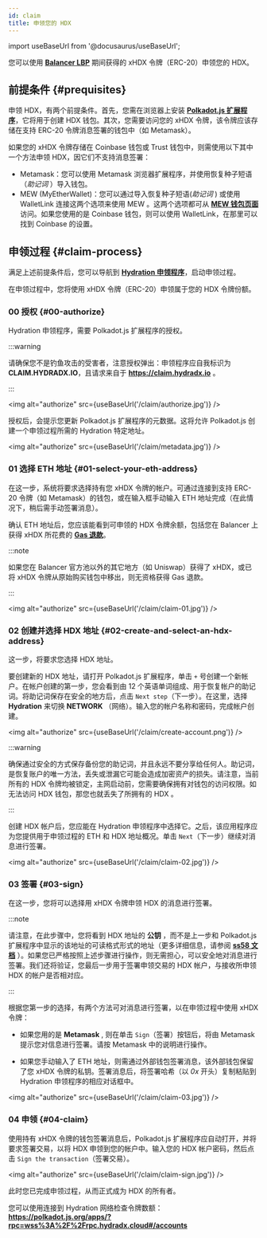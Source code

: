 ```yaml
---
id: claim
title: 申领您的 HDX
---
```


import useBaseUrl from '@docusaurus/useBaseUrl';

您可以使用 **[Balancer LBP](https://hydradxcn.substack.com/p/lbpgg)** 期间获得的 xHDX 令牌（ERC-20）申领您的 HDX。 

## 前提条件 {#prequisites}

申领 HDX，有两个前提条件。首先，您需在浏览器上安装 **[Polkadot.js 扩展程序](https://polkadot.js.org/extension/)**，它将用于创建 HDX 钱包。其次，您需要访问您的 xHDX 令牌，该令牌应该存储在支持 ERC-20 令牌消息签署的钱包中（如 Metamask）。

如果您的 xHDX 令牌存储在 Coinbase 钱包或 Trust 钱包中，则需使用以下其中一个方法申领 HDX，因它们不支持消息签署：

* Metamask：您可以使用 Metamask 浏览器扩展程序，并使用恢复种子短语（*助记词* ）导入钱包。
* MEW (MyEtherWallet)：您可以通过导入恢复种子短语(*助记词* ) 或使用 WalletLink 连接这两个选项来使用 MEW 。这两个选项都可从 **[MEW 钱包页面](https://www.myetherwallet.com/access-my-wallet)** 访问。如果您使用的是 Coinbase 钱包，则可以使用 WalletLink，在那里可以找到 Coinbase 的设置。

## 申领过程 {#claim-process}

满足上述前提条件后，您可以导航到 **[Hydration 申领程序](https://claim.hydradx.io)**，启动申领过程。

在申领过程中，您将使用 xHDX 令牌（ERC-20）申领属于您的 HDX 令牌份额。

### 00 授权 {#00-authorize}

Hydration 申领程序，需要 Polkadot.js 扩展程序的授权。

:::warning

请确保您不是钓鱼攻击的受害者，注意授权弹出：申领程序应自我标识为 **CLAIM.HYDRADX.IO**，且请求来自于 **https://claim.hydradx.io** 。

:::

<img alt="authorize" src={useBaseUrl('/claim/authorize.jpg')} />

授权后，会提示您更新 Polkadot.js 扩展程序的元数据。这将允许 Polkadot.js 创建一个申领过程所需的 Hydration 特定地址。

<img alt="authorize" src={useBaseUrl('/claim/metadata.jpg')} />

### 01 选择 ETH 地址 {#01-select-your-eth-address}

在这一步，系统将要求选择持有您 xHDX 令牌的帐户。可通过连接到支持 ERC-20 令牌（如 Metamask）的钱包，或在输入框手动输入 ETH 地址完成（在此情况下，稍后需手动签署消息）。

确认 ETH 地址后，您应该能看到可申领的 HDX 令牌余额，包括您在 Balancer 上获得 xHDX 所花费的 **[Gas 退款](https://hydradxcn.substack.com/p/sczltp)**。

:::note

如果您在 Balancer 官方池以外的其它地方（如 Uniswap）获得了 xHDX，或已将 xHDX 令牌从原始购买钱包中移出，则无资格获得 Gas 退款。

:::

<img alt="authorize" src={useBaseUrl('/claim/claim-01.jpg')} />

### 02 创建并选择 HDX 地址 {#02-create-and-select-an-hdx-address}

这一步，将要求您选择 HDX 地址。

要创建新的 HDX 地址，请打开 Polkadot.js 扩展程序，单击 `+` 号创建一个新帐户。在帐户创建的第一步，您会看到由 12 个英语单词组成、用于恢复帐户的助记词。将助记词保存在安全的地方后，点击 `Next step`（下一步）。在这里，选择 **Hydration** 来切换 **NETWORK** （网络）。输入您的帐户名称和密码，完成帐户创建。

<img alt="authorize" src={useBaseUrl('/claim/create-account.png')} />

:::warning 

确保通过安全的方式保存备份您的助记词，并且永远不要分享给任何人。助记词，是恢复账户的唯一方法，丢失或泄漏它可能会造成加密资产的损失。请注意，当前所有的 HDX 令牌均被锁定，主网启动前，您需要确保拥有对钱包的访问权限。如无法访问 HDX 钱包，那您也就丢失了所拥有的 HDX 。

:::

创建 HDX 帐户后，您应能在 Hydration 申领程序中选择它。之后，该应用程序应为您提供用于申领过程的 ETH 和 HDX 地址概况。单击 `Next`（下一步）继续对消息进行签署。

<img alt="authorize" src={useBaseUrl('/claim/claim-02.jpg')} />

### 03 签署 {#03-sign}

在这一步，您将可以选择用 xHDX 令牌申领 HDX 的消息进行签署。

:::note

请注意，在此步骤中，您将看到 HDX 地址的 **公钥** ，而不是上一步和 Polkadot.js 扩展程序中显示的该地址的可读格式形式的地址（更多详细信息，请参阅 **[ss58 文档](https://polkadot.js.org/docs/keyring/start/ss58)** ）。如果您已严格按照上述步骤进行操作，则无需担心，可以安全地对消息进行签署。我们还将验证，您最后一步用于签署申领交易的 HDX 帐户，与接收所申领 HDX 的帐户是否相对应。

:::

根据您第一步的选择，有两个方法可对消息进行签署，以在申领过程中使用 xHDX 令牌：

* 如果您用的是 **Metamask** , 则在单击 `Sign`（签署）按钮后，将由 Metamask 提示您对信息进行签署。请按 Metamask 中的说明进行操作。 

* 如果您手动输入了 ETH 地址，则需通过外部钱包签署消息，该外部钱包保留了您 xHDX 令牌的私钥。签署消息后，将签署哈希（以 *0x* 开头）复制粘贴到 Hydration 申领程序的相应对话框中。

<img alt="authorize" src={useBaseUrl('/claim/claim-03.jpg')} />

### 04 申领 {#04-claim}

使用持有 xHDX 令牌的钱包签署消息后，Polkadot.js 扩展程序应自动打开，并将要求签署交易，以将 HDX 申领到您的帐户中。输入您的 HDX 帐户密码，然后点击 `Sign the transaction`（签署交易）。

<img alt="authorize" src={useBaseUrl('/claim/claim-sign.jpg')} />

此时您已完成申领过程，从而正式成为 HDX 的所有者。

您可以使用连接到 Hydration 网络检查令牌数额：
**https://polkadot.js.org/apps/?rpc=wss%3A%2F%2Frpc.hydradx.cloud#/accounts**

